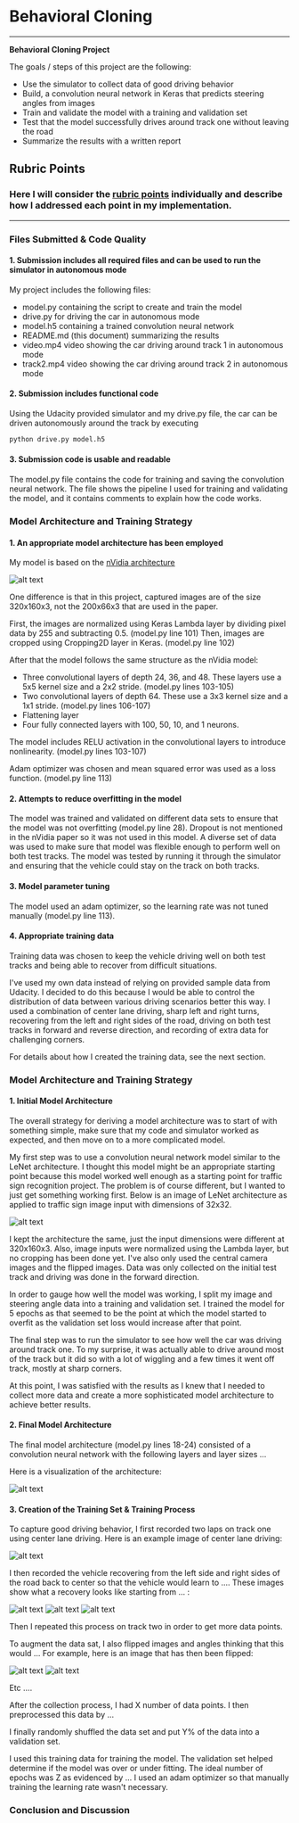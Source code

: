 # **Behavioral Cloning** 

---

**Behavioral Cloning Project**

The goals / steps of this project are the following:
* Use the simulator to collect data of good driving behavior
* Build, a convolution neural network in Keras that predicts steering angles from images
* Train and validate the model with a training and validation set
* Test that the model successfully drives around track one without leaving the road
* Summarize the results with a written report


[//]: # (Image References)

[image4]: ./examples/placeholder_small.png "Recovery Image"
[image5]: ./examples/placeholder_small.png "Recovery Image"
[image6]: ./examples/placeholder_small.png "Normal Image"
[image7]: ./examples/placeholder_small.png "Flipped Image"

[image1]: ./readme_images/01_nvidia_arch.png "nVidia architecture"
[image2]: ./readme_images/02_LeNet.png "LeNet architecture"
[image3]: ./readme_images/03_ModelArch.png "Final architecture"

## Rubric Points
### Here I will consider the [rubric points](https://review.udacity.com/#!/rubrics/432/view) individually and describe how I addressed each point in my implementation.  

---
### Files Submitted & Code Quality

#### 1. Submission includes all required files and can be used to run the simulator in autonomous mode

My project includes the following files:
* model.py containing the script to create and train the model
* drive.py for driving the car in autonomous mode
* model.h5 containing a trained convolution neural network 
* README.md (this document) summarizing the results
* video.mp4 video showing the car driving around track 1 in autonomous mode
* track2.mp4 video showing the car driving around track 2 in autonomous mode

#### 2. Submission includes functional code
Using the Udacity provided simulator and my drive.py file, the car can be driven autonomously around the track by executing 
```sh
python drive.py model.h5
```

#### 3. Submission code is usable and readable

The model.py file contains the code for training and saving the convolution neural network. The file shows the pipeline I used for training and validating the model, and it contains comments to explain how the code works.

### Model Architecture and Training Strategy

#### 1. An appropriate model architecture has been employed

My model is based on the [nVidia architecture](https://images.nvidia.com/content/tegra/automotive/images/2016/solutions/pdf/end-to-end-dl-using-px.pdf)

![alt text][image1]

One difference is that in this project, captured images are of the size 320x160x3, not the 200x66x3 that are used in the paper.

First, the images are normalized using Keras Lambda layer by dividing pixel data by 255 and subtracting 0.5. (model.py line 101)
Then, images are cropped using Cropping2D layer in Keras. (model.py line 102)

After that the model follows the same structure as the nVidia model:
* Three convolutional layers of depth 24, 36, and 48. These layers use a 5x5 kernel size and a 2x2 stride. (model.py lines 103-105)
* Two convolutional layers of depth 64. These use a 3x3 kernel size and a 1x1 stride. (model.py lines 106-107)
* Flattening layer
* Four fully connected layers with 100, 50, 10, and 1 neurons.

The model includes RELU activation in the convolutional layers to introduce nonlinearity. (model.py lines 103-107)

Adam optimizer was chosen and mean squared error was used as a loss function. (model.py line 113)

#### 2. Attempts to reduce overfitting in the model

The model was trained and validated on different data sets to ensure that the model was not overfitting (model.py line 28).
Dropout is not mentioned in the nVidia paper so it was not used in this model. A diverse set of data was used to make sure that model was flexible enough to perform well on both test tracks. The model was tested by running it through the simulator and ensuring that the vehicle could stay on the track on both tracks.

#### 3. Model parameter tuning

The model used an adam optimizer, so the learning rate was not tuned manually (model.py line 113).

#### 4. Appropriate training data

Training data was chosen to keep the vehicle driving well on both test tracks and being able to recover from difficult situations.

I've used my own data instead of relying on provided sample data from Udacity. I decided to do this because I would be able to control the distribution of data between various driving scenarios better this way.
I used a combination of center lane driving, sharp left and right turns, recovering from the left and right sides of the road, driving on both test tracks in forward and reverse direction, and recording of extra data for challenging corners. 

For details about how I created the training data, see the next section. 

### Model Architecture and Training Strategy

#### 1. Initial Model Architecture

The overall strategy for deriving a model architecture was to start of with something simple, make sure that my code and simulator worked as expected, and then move on to a more complicated model.

My first step was to use a convolution neural network model similar to the LeNet architecture. 
I thought this model might be an appropriate starting point because this model worked well enough as a starting point for traffic sign recognition project. The problem is of course different, but I wanted to just get something working first. 
Below is an image of LeNet architecture as applied to traffic sign image input with dimensions of 32x32. 

![alt text][image2]

I kept the architecture the same, just the input dimensions were different at 320x160x3. Also, image inputs were normalized using the Lambda layer, but no cropping has been done yet. I've also only used the central camera images and the flipped images. Data was only collected on the initial test track and driving was done in the forward direction.

In order to gauge how well the model was working, I split my image and steering angle data into a training and validation set. 
I trained the model for 5 epochs as that seemed to be the point at which the model started to overfit as the validation set loss would increase after that point.

The final step was to run the simulator to see how well the car was driving around track one. To my surprise, it was actually able to drive around most of the track but it did so with a lot of wiggling and a few times it went off track, mostly at sharp corners. 

At this point, I was satisfied with the results as I knew that I needed to collect more data and create a more sophisticated model architecture to achieve better results.

#### 2. Final Model Architecture


The final model architecture (model.py lines 18-24) consisted of a convolution neural network with the following layers and layer sizes ...

Here is a visualization of the architecture:

![alt text][image3]


#### 3. Creation of the Training Set & Training Process

To capture good driving behavior, I first recorded two laps on track one using center lane driving. Here is an example image of center lane driving:

![alt text][image2]

I then recorded the vehicle recovering from the left side and right sides of the road back to center so that the vehicle would learn to .... These images show what a recovery looks like starting from ... :

![alt text][image3]
![alt text][image4]
![alt text][image5]

Then I repeated this process on track two in order to get more data points.

To augment the data sat, I also flipped images and angles thinking that this would ... For example, here is an image that has then been flipped:

![alt text][image6]
![alt text][image7]

Etc ....

After the collection process, I had X number of data points. I then preprocessed this data by ...


I finally randomly shuffled the data set and put Y% of the data into a validation set. 

I used this training data for training the model. The validation set helped determine if the model was over or under fitting. The ideal number of epochs was Z as evidenced by ... I used an adam optimizer so that manually training the learning rate wasn't necessary.

### Conclusion and Discussion